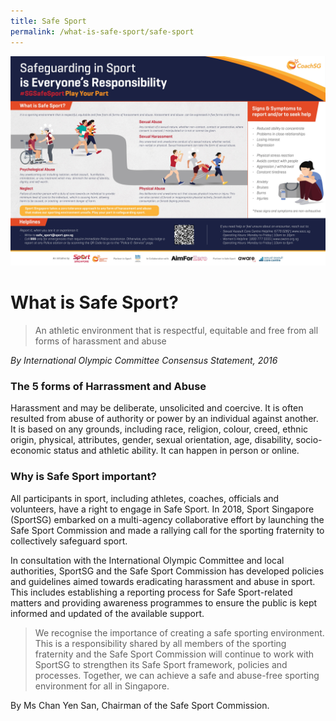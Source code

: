 ```yaml
---
title: Safe Sport
permalink: /what-is-safe-sport/safe-sport
---
```

![Alt text for image on Isomer site](/images/Safeguarding%20in%20Sport%20is%20Everyone%20Responsibility.jpeg)

# What is Safe Sport?

> An athletic environment that is respectful, equitable and free from all forms of harassment and abuse

*By International Olympic Committee Consensus Statement, 2016*


### The 5 forms of Harrassment and Abuse

Harassment and may be deliberate, unsolicited and coercive. It is often resulted from abuse of authority or power by an individual against another. It is based on any grounds, including race, religion, colour, creed, ethnic origin, physical, attributes, gender, sexual orientation, age, disability, socio-economic status and athletic ability. It can happen in person or online.

### Why is Safe Sport important?

All participants in sport, including athletes, coaches, officials and volunteers, have a right to engage in Safe Sport. In 2018, Sport Singapore (SportSG) embarked on a multi-agency collaborative effort by launching the Safe Sport Commission and made a rallying call for the sporting fraternity to collectively safeguard sport.

In consultation with the International Olympic Committee and local authorities, SportSG and the Safe Sport Commission has developed policies and guidelines aimed towards eradicating harassment and abuse in sport. This includes establishing a reporting process for Safe Sport-related matters and providing awareness programmes to ensure the public is kept informed and updated of the available support.

> We recognise the importance of creating a safe sporting environment. This is a responsibility shared by all members of the sporting fraternity and the Safe Sport Commission will continue to work with SportSG to strengthen its Safe Sport framework, policies and processes. Together, we can achieve a safe and abuse-free sporting environment for all in Singapore.

By Ms Chan Yen San, Chairman of the Safe Sport Commission.